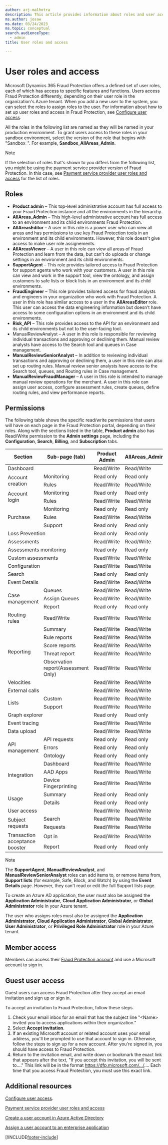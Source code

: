 ```yaml
---
author: arj-malhotra
description: This article provides information about roles and user access to Microsoft Dynamics 365 Fraud Protection.
ms.author: josaw
ms.date: 03/24/2023
ms.topic: conceptual
search.audienceType:
  - admin
title: User roles and access

---
```


# User roles and access

Microsoft Dynamics 365 Fraud Protection offers a defined set of user roles, each of which has access to specific features and functions. Users access Fraud Protection differently, depending on their user role in the organization's Azure tenant. When you add a new user to the system, you can select the roles to assign roles to the user. For information about how to set up user roles and access in Fraud Protection, see [Configure user access](configure-user-access.md).

All the roles in the following list are named as they will be named in your production environment. To grant users access to these roles in your sandbox environment, select the version of the role that begins with "Sandbox_". For example, **Sandbox_AllAreas_Admin**.

> [!NOTE]
> If the selection of roles that's shown to you differs from the following list, you might be using the payment service provider version of Fraud Protection. In this case, see [Payment service provider user roles and access](psp-user-roles.md) for the list of roles.

## Roles

- **Product admin** – This top-level administrative account has full access to your Fraud Protection instance and all the environments in the hierarchy.
- **AllAreas_Admin** – This high-level administrative account has full access to an environment and its child environments Fraud Protection.
- **AllAreasEditor** – A user in this role is a power user who can view all areas and has permissions to use key Fraud Protection tools in an environment and its child environments. However, this role doesn't give access to make user role assignements.
- **AllAreasViewer** – A user in this role can view all areas of Fraud Protection and learn from the data, but can't do uploads or change settings in an environment and its child environments.
- **SupportAgent** – This role provides tailored access to Fraud Protection for support agents who work with your customers. A user in this role can view and work in the support tool, view the ontology, and assign customers to safe lists or block lists in an environment and its child environments.
- **FraudEngineer** – This role provides tailored access for fraud analysts and engineers in your organization who work with Fraud Protection. A user in this role has similar access to a user in the **AllAreasEditor** role. This user can access the data engineering information but doesn't have access to some configuration options in an environment and its child environments.
- **Risk_API** – This role provides access to the API for an environment and its child environments but not to the user-facing tool.
- ManualReviewAnalyst – A user in this role is responsible for reviewing individual transactions and approving or declining them. Manual review analysts have access to the Search tool and queues in Case management.
- **ManualReviewSeniorAnalyst** – In addition to reviewing individual transactions and approving or declining them, a user in this role can also set up routing rules. Manual review senior analysts have access to the Search tool, queues, and Routing rules in Case management.
- **ManualReviewFraudManager** – A user in this role is intended to manage manual review operations for the merchant. A user in this role can assign user access, configure assessment rules, create queues, define routing rules, and view performance reports. 


## Permissions

The following table shows the specific read/write permissions that users will have on each page in the Fraud Protection portal, depending on their roles. Along with the sections listed in the table, **Product admin** also has Read/Write permission to the **Admin settings** page, including the **Configuration**, **Search**, **Billing**, and **Subscription** tabs.

<table>
<thead>
<tr>
<th>Section</th>
<th>Sub-page (tab)</th>
<th>Product Admin</th>
<th>AllAreas_Admin</th>
<th>AllAreasEditor</th>
<th>AllAreasViewer</th>
<th>SupportAgent</th>
<th>FraudEngineer</th>
<th>Risk_API</th>
<th>ManualReviewFraudManager</th>
<th>ManualReviewSeniorAnalyst</th>
<th>ManualReviewAnalyst</th>
</tr>
</thead>
<tbody>
<tr>
<td colspan="2">Dashboard</td>
<td>Read/Write</td>
<td>Read/Write</td>
<td>Read/Write</td>
<td>Read/Write</td>
<td>Read/Write</td>
<td>Read/Write</td>
<td>No access</td>
<td>Read/Write</td>
<td>Read/Write</td>
<td>Read/Write</td>
</tr>
<tr>
<td rowspan="2">Account creation</td>
<td>Monitoring</td>
<td>Read only</td>
<td>Read only</td>
<td>Read only</td>
<td>Read only</td>
<td>No access</td>
<td>Read only</td>
<td>No access</td>
<td>Read only</td>
<td>No access</td>
<td>No access</td>
</tr>
<tr>
<td>Rules</td>
<td>Read/Write</td>
<td>Read/Write</td>
<td>Read/Write</td>
<td>Read only</td>
<td>No access</td>
<td>Read/Write</td>
<td>No access</td>
<td>No access</td>
<td>No access</td>
<td>No access</td>
</tr>
<tr>
<td rowspan="2">Account login</td>
<td>Monitoring</td>
<td>Read only</td>
<td>Read only</td>
<td>Read only</td>
<td>Read only</td>
<td>No access</td>
<td>Read only</td>
<td>No access</td>
<td>Read only</td>
<td>No access</td>
<td>No access</td>
</tr>
<tr>
<td>Rules</td>
<td>Read/Write</td>
<td>Read/Write</td>
<td>Read/Write</td>
<td>Read only</td>
<td>No access</td>
<td>Read/Write</td>
<td>No access</td>
<td>No access</td>
<td>No access</td>
<td>No access</td>
</tr>
<tr>
<td rowspan="3">Purchase</td>
<td>Monitoring</td>
<td>Read only</td>
<td>Read only</td>
<td>Read only</td>
<td>Read only</td>
<td>No access</td>
<td>Read only</td>
<td>No access</td>
<td>Read only</td>
<td>No access</td>
<td>No access</td>
</tr>
<tr>
<td>Rules</td>
<td>Read/Write</td>
<td>Read/Write</td>
<td>Read/Write</td>
<td>Read only</td>
<td>No access</td>
<td>Read/Write</td>
<td>No access</td>
<td>No access</td>
<td>No access</td>
<td>No access</td>
</tr>
<tr>
<td>Support</td>
<td>Read only</td>
<td>Read only</td>
<td>Read only</td>
<td>Read only</td>
<td>Read only</td>
<td>Read only</td>
<td>No access</td>
<td>Read only</td>
<td>No access</td>
<td>No access</td>
</tr>
<tr>
<td colspan="2">Loss Prevention</td>
<td>Read only</td>
<td>Read only</td>
<td>Read only</td>
<td>Read only</td>
<td>No access</td>
<td>Read only</td>
<td>No access</td>
<td>No access</td>
<td>No access</td>
<td>No access</td>
</tr>
<tr>
<td colspan="2">Assessments</td>
<td>Read/Write</td>
<td>Read/Write</td>
<td>Read/Write</td>
<td>Read only</td>
<td>No access</td>
<td>Read/Write</td>
<td>No access</td>
<td>Read only</td>
<td>No access</td>
<td>No access</td>
</tr>
<tr>
<td colspan="2">Assessments monitoring</td>
<td>Read only</td>
<td>Read only</td>
<td>Read only</td>
<td>Read only</td>
<td>No access</td>
<td>Read only</td>
<td>No access</td>
<td>Read only</td>
<td>No access</td>
<td>No access</td>
</tr>
<tr>
<td colspan="2">Custom assessments</td>
<td>Read/Write</td>
<td>Read/Write</td>
<td>Read/Write</td>
<td>Read only</td>
<td>No access</td>
<td>Read/Write</td>
<td>No access</td>
<td>Read/Write</td>
<td>No access</td>
<td>No access</td>
</tr>
<tr>
<td colspan="2">Configuration</td>
<td>Read/Write</td>
<td>Read/Write</td>
<td>No access</td>
<td>No access</td>
<td>No access</td>
<td>No access</td>
<td>No access</td>
<td>No access</td>
<td>No access</td>
<td>No access</td>
</tr>
<tr>
<td colspan="2">Search</td>
<td>Read only</td>
<td>Read only</td>
<td>Read only</td>
<td>Read only</td>
<td>Read only</td>
<td>Read only</td>
<td>No access</td>
<td>Read only</td>
<td>Read only</td>
<td>Read only</td>
</tr>
<tr>
<td colspan="2">Event Details</td>
<td>Read/Write</td>
<td>Read/Write</td>
<td>Read/Write</td>
<td>Read only</td>
<td>Read/write</td>
<td>Read/write</td>
<td>No access</td>
<td>Read/write</td>
<td>Read/write</td>
<td>Read/write</td>
</tr>
<tr>
<td rowspan="3">Case management</td>
<td>Queues</td>
<td>Read/Write</td>
<td>Read/Write</td>
<td>Read/Write</td>
<td>Read only</td>
<td>No access</td>
<td>No access</td>
<td>No access</td>
<td>Read/write</td>
<td>Read/write</td>
<td>Read/write</td>
</tr>
<tr>
<td>Assign Queues</td>
<td>Read/Write</td>
<td>Read/Write</td>
<td>Read/Write</td>
<td>Read only</td>
<td>No access</td>
<td>No access</td>
<td>No access</td>
<td>Read/write</td>
<td>Read/write</td>
<td>Read/write</td>
</tr>
<tr>
<td>Report</td>
<td>Read only</td>
<td>Read only</td>
<td>Read only</td>
<td>Read only</td>
<td>No access</td>
<td>No access</td>
<td>No access</td>
<td>Read only</td>
<td>No access</td>
<td>No access</td>
</tr>
<tr>
<td>Routing rules</td>
<td>Read/Write</td>
<td>Read/Write</td>
<td>Read/Write</td>
<td>Read only</td>
<td>No access</td>
<td>No access</td>
<td>No access</td>
<td>Read/write</td>
<td>Read/write</td>
<td>No access</td>
</tr>
<tr>
<td rowspan="5">Reporting</td>
<td>Summary</td>
<td>Read/Write</td>
<td>Read/Write</td>
<td>Read/Write</td>
<td>Read only</td>
<td>No access</td>
<td>Read only</td>
<td>No access</td>
<td>Read only</td>
<td>No access</td>
<td>No access</td>
</tr>
<tr>
<td>Rule reports</td>
<td>Read/Write</td>
<td>Read/Write</td>
<td>Read/Write</td>
<td>Read only</td>
<td>No access</td>
<td>Read only</td>
<td>No access</td>
<td>Read only</td>
<td>No access</td>
<td>No access</td>
</tr>
<tr>
<td>Score reports</td>
<td>Read/Write</td>
<td>Read/Write</td>
<td>Read/Write</td>
<td>Read only</td>
<td>No access</td>
<td>Read only</td>
<td>No access</td>
<td>Read only</td>
<td>No access</td>
<td>No access</td>
</tr>
<tr>
<td>Threat report</td>
<td>Read/Write</td>
<td>Read/Write</td>
<td>Read/Write</td>
<td>Read only</td>
<td>No access</td>
<td>Read only</td>
<td>No access</td>
<td>Read only</td>
<td>No access</td>
<td>No access</td>
</tr>
<tr>
<td>Observation report(Assessment Only)</td>
<td>Read/Write</td>
<td>Read/Write</td>
<td>Read/Write</td>
<td>Read only</td>
<td>No access</td>
<td>Read only</td>
<td>No access</td>
<td>Read only</td>
<td>No access</td>
<td>No access</td>
</tr>
<tr>
<td colspan="2">Velocities</td>
<td>Read/Write</td>
<td>Read/Write</td>
<td>Read/Write</td>
<td>Read only</td>
<td>No access</td>
<td>Read/Write</td>
<td>No access</td>
<td>Read/write</td>
<td>No access</td>
<td>No access</td>
</tr>
<tr>
<td colspan="2">External calls</td>
<td>Read/Write</td>
<td>Read/Write</td>
<td>Read/Write</td>
<td>Read only</td>
<td>No access</td>
<td>Read/Write</td>
<td>No access</td>
<td>No access</td>
<td>No access</td>
<td>No access</td>
</tr>
<tr>
<td rowspan="2">Lists</td>
<td>Custom</td>
<td>Read/Write</td>
<td>Read/Write</td>
<td>Read/Write</td>
<td>Read only</td>
<td>No access</td>
<td>Read/Write</td>
<td>No access</td>
<td>Read/Write</td>
<td>No access</td>
<td>No access</td>
</tr>
<tr>
<td>Support</td>
<td>Read/Write</td>
<td>Read/Write</td>
<td>Read/Write</td>
<td>Read only</td>
<td>Read/Write</td>
<td>Read/Write</td>
<td>No access</td>
<td>Read/Write</td>
<td>No access</td>
<td>No access</td>
</tr>
<tr>
<td colspan="2">Graph explorer</td>
<td>Read only</td>
<td>Read only</td>
<td>Read only</td>
<td>Read only</td>
<td>Read only</td>
<td>Read only</td>
<td>No access</td>
<td>Read/Write</td>
<td>Read/Write</td>
<td>Read/Write</td>
</tr>
<tr>
<td colspan="2">Event tracing</td>
<td>Read/Write</td>
<td>Read/Write</td>
<td>Read only</td>
<td>Read only</td>
<td>No access</td>
<td>No access</td>
<td>No access</td>
<td>No access</td>
<td>No access</td>
<td>No access</td>
</tr>
<tr>
<td colspan="2">Data upload</td>
<td>Read/Write</td>
<td>Read/Write</td>
<td>Read/Write</td>
<td>Read only</td>
<td>No access</td>
<td>Read/Write</td>
<td>No access</td>
<td>Read/Write</td>
<td>No access</td>
<td>No access</td>
</tr>
<tr>
<td rowspan="3">API management</td>
<td>API requests</td>
<td>Read only</td>
<td>Read only</td>
<td>Read only</td>
<td>Read only</td>
<td>No access</td>
<td>No access</td>
<td>No access</td>
<td>No access</td>
<td>No access</td>
<td>No access</td>
</tr>
<tr>
<td>Errors</td>
<td>Read only</td>
<td>Read only</td>
<td>Read only</td>
<td>Read only</td>
<td>No access</td>
<td>No access</td>
<td>No access</td>
<td>No access</td>
<td>No access</td>
<td>No access</td>
</tr>
<tr>
<td>Ontology</td>
<td>Read only</td>
<td>Read only</td>
<td>Read only</td>
<td>Read only</td>
<td>Read only</td>
<td>Read only</td>
<td>No access</td>
<td>No access</td>
<td>No access</td>
<td>No access</td>
</tr>
<tr>
<td rowspan="3">Integration</td>
<td>Dashboard</td>
<td>Read/Write</td>
<td>Read/Write</td>
<td>Read/Write</td>
<td>Read only</td>
<td>No access</td>
<td>No access</td>
<td>No access</td>
<td>No access</td>
<td>No access</td>
<td>No access</td>
</tr>
<tr>
<td>AAD Apps</td>
<td>Read/Write</td>
<td>Read/Write</td>
<td>Read/Write</td>
<td>Read only</td>
<td>No access</td>
<td>No access</td>
<td>No access</td>
<td>No access</td>
<td>No access</td>
<td>No access</td>
</tr>
<tr>
<td>Device Fingerprinting</td>
<td>Read/Write</td>
<td>Read/Write</td>
<td>Read/Write</td>
<td>Read only</td>
<td>No access</td>
<td>No access</td>
<td>No access</td>
<td>No access</td>
<td>No access</td>
<td>No access</td>
</tr>
<tr>
<td rowspan="2">Usage</td>
<td>Summary</td>
<td>Read only</td>
<td>Read only</td>
<td>Read only</td>
<td>Read only</td>
<td>No access</td>
<td>No access</td>
<td>No access</td>
<td>No access</td>
<td>No access</td>
<td>No access</td>
</tr>
<tr>
<td>Details</td>
<td>Read only</td>
<td>Read only</td>
<td>Read only</td>
<td>Read only</td>
<td>No access</td>
<td>No access</td>
<td>No access</td>
<td>No access</td>
<td>No access</td>
<td>No access</td>
</tr>
<tr>
<td colspan="2">User access</td>
<td>Read/Write</td>
<td>Read/Write</td>
<td>Read only</td>
<td>Read only</td>
<td>No access</td>
<td>No access</td>
<td>No access</td>
<td>Read/Write</td>
<td>No access</td>
<td>No access</td>
</tr>
<tr>
<td rowspan="2">Subject requests</td>
<td>Search</td>
<td>Read/Write</td>
<td>Read/Write</td>
<td>Read/Write</td>
<td>Read only</td>
<td>No access</td>
<td>Read/Write</td>
<td>No access</td>
<td>No access</td>
<td>No access</td>
<td>No access</td>
</tr>
<tr>
<td>Requests</td>
<td>Read/Write</td>
<td>Read/Write</td>
<td>Read/Write</td>
<td>Read only</td>
<td>No access</td>
<td>Read/Write</td>
<td>No access</td>
<td>No access</td>
<td>No access</td>
<td>No access</td>
</tr>
<tr>
<td rowspan="2">Transaction acceptance booster</td>
<td>Opt in</td>
<td>Read/Write</td>
<td>Read/Write</td>
<td>Read only</td>
<td>Read only</td>
<td>No access</td>
<td>No access</td>
<td>No access</td>
<td>No access</td>
<td>No access</td>
<td>No access</td>
</tr>
<tr>
<td>Report</td>
<td>Read only</td>
<td>Read only</td>
<td>Read only</td>
<td>Read only</td>
<td>No access</td>
<td>No access</td>
<td>No access</td>
<td>No access</td>
<td>No access</td>
<td>No access</td>
</tr>
</tbody>
</table>

> [!NOTE]
> The **SupportAgent**, **ManualReviewAnalyst**, and **ManualReviewSeniorAnalyst** roles can add items to, or remove items from, **Support lists** (for example, Safe, Block, and Watch) by using the **Event Details** page. However, they can't read or edit the full Support lists page.
> 
> To create an Azure AD application, the user must also be assigned the **Application Administrator**, **Cloud Application Administrator**, or **Global Administrator** role in your Azure tenant.
>
> The user who assigns roles must also be assigned the **Application Administrator**, **Cloud Application Administrator**, **Global Administrator**, **User Administrator**, or **Privileged Role Administrator** role in your Azure tenant.

## Member access

Members can access their [Fraud Protection account](https://dfp.microsoft.com/) and use a Microsoft account to sign in.

## Guest user access

Guest users can access Fraud Protection after they accept an email invitation and sign up or sign in.

To accept an invitation to Fraud Protection, follow these steps.

1. Check your email inbox for an email that has the subject line "\<Name> invited you to access applications within their organization."
2. Select **Accept invitation**.
3. If an existing Microsoft account or related account uses your email address, you'll be prompted to use that account to sign in. Otherwise, follow the steps to sign up for a new account. After you're signed in, you should have access to Fraud Protection.
4. Return to the invitation email, and write down or bookmark the exact link that appears after the text, "If you accept this invitation, you will be sent to...." This link will be in the format https://dfp.microsoft.com/.../.... 
Each time that you access Fraud Protection, you must use this exact link.


## Additional resources

[Configure user access](configure-user-access.md).

[Payment service provider user roles and access](psp-user-roles.md)

[Create a user account in Azure Active Directory](/azure/active-directory/manage-apps/add-application-portal-assign-users#create-a-user-account)

[Assign a user account to an enterprise application](/azure/active-directory/manage-apps/add-application-portal-assign-users#assign-a-user-account-to-an-enterprise-application)

[!INCLUDE[footer-include](includes/footer-banner.md)]
